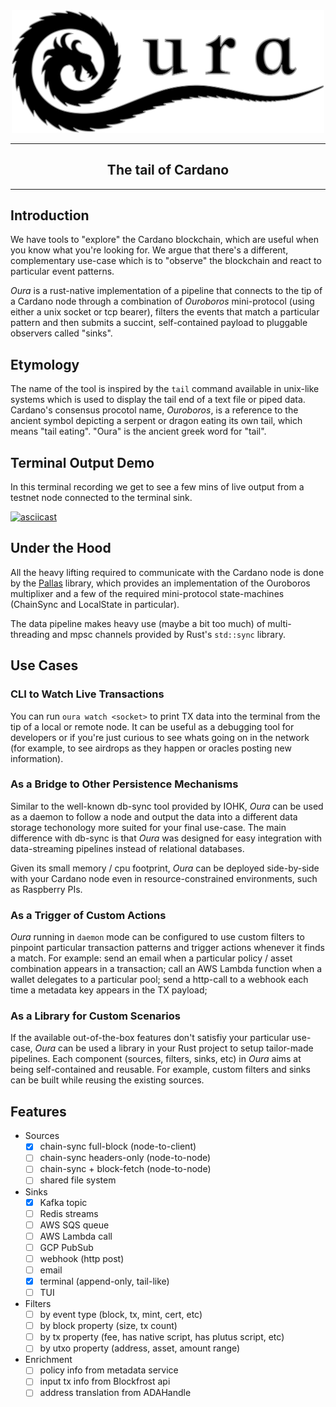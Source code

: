 <div align="center">
    <img src="assets/logo.svg" alt="Oura" width="500">  
</div>
<hr />

<h2 align="center">The tail of Cardano</h2>

<hr/>

## Introduction

We have tools to "explore" the Cardano blockchain, which are useful when you know what you're looking for. We argue that there's a different, complementary use-case which is to "observe" the blockchain and react to particular event patterns.

_Oura_ is a rust-native implementation of a pipeline that connects to the tip of a Cardano node through a combination of _Ouroboros_ mini-protocol (using either a unix socket or tcp bearer), filters the events that match a particular pattern and then submits a succint, self-contained payload to pluggable observers called "sinks".

## Etymology

The name of the tool is inspired by the `tail` command available in unix-like systems which is used to display the tail end of a text file or piped data. Cardano's consensus procotol name, _Ouroboros_, is a reference to the ancient symbol depicting a serpent or dragon eating its own tail, which means "tail eating". "Oura" is the ancient greek word for "tail".

## Terminal Output Demo

In this terminal recording we get to see a few mins of live output from a testnet node connected to the terminal sink.

[![asciicast](https://asciinema.org/a/66x3QUjQm6KtCkPYREiBycR6b.svg)](https://asciinema.org/a/66x3QUjQm6KtCkPYREiBycR6b)

## Under the Hood

All the heavy lifting required to communicate with the Cardano node is done by the [Pallas](https://github.com/txpipe/pallas) library, which provides an implementation of the Ouroboros multiplixer and a few of the required mini-protocol state-machines (ChainSync and LocalState in particular).

The data pipeline makes heavy use (maybe a bit too much) of multi-threading and mpsc channels provided by Rust's `std::sync` library.

## Use Cases

### CLI to Watch Live Transactions

You can run `oura watch <socket>` to print TX data into the terminal from the tip of a local or remote node. It can be useful as a debugging tool for developers or if you're just curious to see whats going on in the network (for example, to see airdrops as they happen or oracles posting new information).

### As a Bridge to Other Persistence Mechanisms

Similar to the well-known db-sync tool provided by IOHK, _Oura_ can be used as a daemon to follow a node and output the data into a different data storage techonology more suited for your final use-case. The main difference with db-sync is that _Oura_ was designed for easy integration with data-streaming pipelines instead of relational databases.

Given its small memory / cpu footprint, _Oura_ can be deployed side-by-side with your Cardano node even in resource-constrained environments, such as Raspberry PIs.

### As a Trigger of Custom Actions

_Oura_ running in `daemon` mode can be configured to use custom filters to pinpoint particular transaction patterns and trigger actions whenever it finds a match. For example: send an email when a particular policy / asset combination appears in a transaction; call an AWS Lambda function when a wallet delegates to a particular pool; send a http-call to a webhook each time a metadata key appears in the TX payload;  

### As a Library for Custom Scenarios

If the available out-of-the-box features don't satisfiy your particular use-case, _Oura_ can be used a library in your Rust project to setup tailor-made pipelines. Each component (sources, filters, sinks, etc) in _Oura_ aims at being self-contained and reusable. For example, custom filters and sinks can be built while reusing the existing sources.

## Features

- Sources
    - [x] chain-sync full-block (node-to-client)
    - [ ] chain-sync headers-only (node-to-node)
    - [ ] chain-sync + block-fetch (node-to-node)
    - [ ] shared file system
- Sinks
    - [x] Kafka topic
    - [ ] Redis streams
    - [ ] AWS SQS queue
    - [ ] AWS Lambda call
    - [ ] GCP PubSub
    - [ ] webhook (http post)
    - [ ] email
    - [x] terminal (append-only, tail-like)
    - [ ] TUI
- Filters
    - [ ] by event type (block, tx, mint, cert, etc)
    - [ ] by block property (size, tx count)
    - [ ] by tx property (fee, has native script, has plutus script, etc)
    - [ ] by utxo property (address, asset, amount range)
- Enrichment
    - [ ] policy info from metadata service
    - [ ] input tx info from Blockfrost api
    - [ ] address translation from ADAHandle
